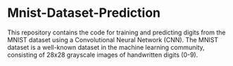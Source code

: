# Mnist-Dataset-Prediction
This repository contains the code for training and predicting digits from the MNIST dataset using a Convolutional Neural Network (CNN). The MNIST dataset is a well-known dataset in the machine learning community, consisting of 28x28 grayscale images of handwritten digits (0-9).
